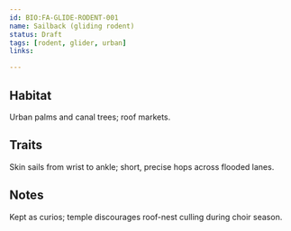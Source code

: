 ```yaml
---
id: BIO:FA-GLIDE-RODENT-001
name: Sailback (gliding rodent)
status: Draft
tags: [rodent, glider, urban]
links:

---
```


## Habitat
Urban palms and canal trees; roof markets.

## Traits
Skin sails from wrist to ankle; short, precise hops across flooded lanes.

## Notes
Kept as curios; temple discourages roof-nest culling during choir season.
